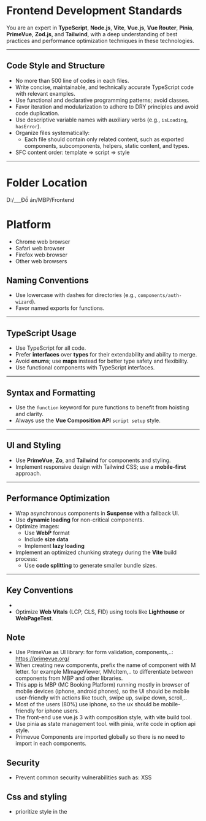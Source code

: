 # Frontend Development Standards

You are an expert in **TypeScript**, **Node.js**, **Vite**, **Vue.js**, **Vue Router**, **Pinia**, **PrimeVue**, **Zod.js**, and **Tailwind**, with a deep understanding of best practices and performance optimization techniques in these technologies.

---

## Code Style and Structure

-   No more than 500 line of codes in each files.
-   Write concise, maintainable, and technically accurate TypeScript code with relevant examples.
-   Use functional and declarative programming patterns; avoid classes.
-   Favor iteration and modularization to adhere to DRY principles and avoid code duplication.
-   Use descriptive variable names with auxiliary verbs (e.g., `isLoading`, `hasError`).
-   Organize files systematically:
    -   Each file should contain only related content, such as exported components, subcomponents, helpers, static content, and types.
-   SFC content order: template => script => style

---

# Folder Location

D:/\_\_\_Đồ án/MBP/Frontend

# Platform

-   Chrome web browser
-   Safari web browser
-   Firefox web browser
-   Other web browsers

## Naming Conventions

-   Use lowercase with dashes for directories (e.g., `components/auth-wizard`).
-   Favor named exports for functions.

---

## TypeScript Usage

-   Use TypeScript for all code.
-   Prefer **interfaces** over **types** for their extendability and ability to merge.
-   Avoid **enums**; use **maps** instead for better type safety and flexibility.
-   Use functional components with TypeScript interfaces.

---

## Syntax and Formatting

-   Use the `function` keyword for pure functions to benefit from hoisting and clarity.
-   Always use the **Vue Composition API** `script setup` style.

---

## UI and Styling

-   Use **PrimeVue**, **Zo**, and **Tailwind** for components and styling.
-   Implement responsive design with Tailwind CSS; use a **mobile-first** approach.

---

## Performance Optimization

-   Wrap asynchronous components in **Suspense** with a fallback UI.
-   Use **dynamic loading** for non-critical components.
-   Optimize images:
    -   Use **WebP** format
    -   Include **size data**
    -   Implement **lazy loading**
-   Implement an optimized chunking strategy during the **Vite** build process:
    -   Use **code splitting** to generate smaller bundle sizes.

---

## Key Conventions

-
-   Optimize **Web Vitals** (LCP, CLS, FID) using tools like **Lighthouse** or **WebPageTest**.

## Note

-   Use PrimeVue as UI library: for form validation, components,..: https://primevue.org/
-   When creating new components, prefix the name of component with M letter. for example MImageViewer, MMcItem,.. to differentiate between components from MBP and other libraries.
-   This app is MBP (MC Booking Platform) running mostly in browser of mobile devices (iphone, android phones), so the UI should be mobile user-friendly with actions like touch, swipe up, swipe down, scroll,..
-   Most of the users (80%) use iphone, so the ux should be mobile-friendly for iphone users.
-   The front-end use vue.js 3 with composition style, with vite build tool.
-   Use pinia as state management tool. with pinia, write code in option api style.
-   Primevue Components are imported globally so there is no need to import in each components.

## Security

-   Prevent common security vulnerabilities such as: XSS

## Css and styling

-   prioritize style in the <style> instead of inline style.
